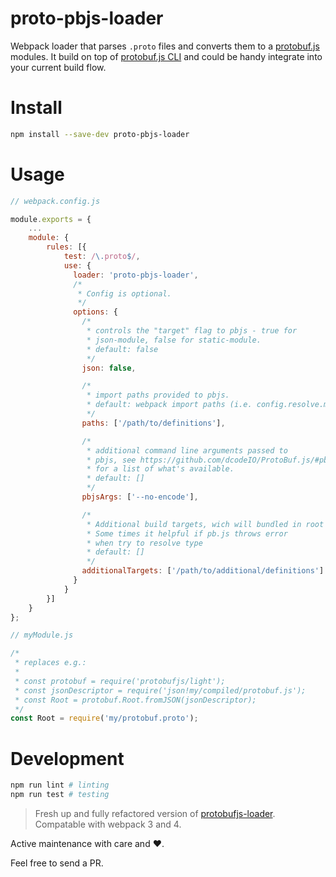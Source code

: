 # proto-pbjs-loader
Webpack loader that parses `.proto` files and converts them to a [protobuf.js](https://github.com/dcodeIO/ProtoBuf.js/) modules. It build on top of [protobuf.js CLI](https://github.com/dcodeIO/ProtoBuf.js/#pbjs-for-javascript) and could be handy integrate into your current build flow.

# Install

``` sh
npm install --save-dev proto-pbjs-loader
```

# Usage

``` javascript
// webpack.config.js

module.exports = {
    ...
    module: {
        rules: [{
            test: /\.proto$/,
            use: {
              loader: 'proto-pbjs-loader',
              /*
               * Config is optional.
               */
              options: {
                /*
                 * controls the "target" flag to pbjs - true for
                 * json-module, false for static-module.
                 * default: false
                 */
                json: false,

                /*
                 * import paths provided to pbjs.
                 * default: webpack import paths (i.e. config.resolve.modules)
                 */
                paths: ['/path/to/definitions'],

                /*
                 * additional command line arguments passed to
                 * pbjs, see https://github.com/dcodeIO/ProtoBuf.js/#pbjs-for-javascript
                 * for a list of what's available.
                 * default: []
                 */
                pbjsArgs: ['--no-encode'],

                /*
                 * Additional build targets, wich will bundled in root object.
                 * Some times it helpful if pb.js throws error
                 * when try to resolve type
                 * default: []
                 */
                additionalTargets: ['/path/to/additional/definitions']
              }
            }
        }]
    }
};
```

``` javascript
// myModule.js

/*
 * replaces e.g.:
 *
 * const protobuf = require('protobufjs/light');
 * const jsonDescriptor = require('json!my/compiled/protobuf.js');
 * const Root = protobuf.Root.fromJSON(jsonDescriptor);
 */
const Root = require('my/protobuf.proto');
```

# Development

``` sh
npm run lint # linting
npm run test # testing
```

> Fresh up and fully refactored version of [protobufjs-loader](https://github.com/kmontag/protobufjs-loader). Compatable with webpack 3 and 4.

Active maintenance with care and ❤️.

Feel free to send a PR.

